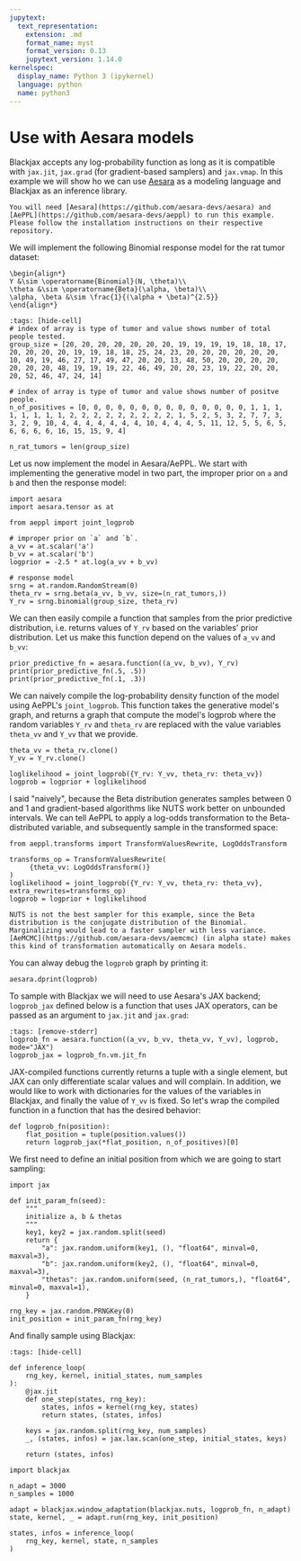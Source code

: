 ```yaml
---
jupytext:
  text_representation:
    extension: .md
    format_name: myst
    format_version: 0.13
    jupytext_version: 1.14.0
kernelspec:
  display_name: Python 3 (ipykernel)
  language: python
  name: python3
---
```


# Use with Aesara models

Blackjax accepts any log-probability function as long as it is compatible with `jax.jit`, `jax.grad` (for gradient-based samplers) and `jax.vmap`. In this example we will show ho we can use [Aesara](https://github.com/aesara-devs/aesara) as a modeling language and Blackjax as an inference library.

``` {admonition} Before you start
You will need [Aesara](https://github.com/aesara-devs/aesara) and [AePPL](https://github.com/aesara-devs/aeppl) to run this example. Please follow the installation instructions on their respective repository.
```

We will implement the following Binomial response model for the rat tumor dataset:

``` {math}
\begin{align*}
Y &\sim \operatorname{Binomial}(N, \theta)\\
\theta &\sim \operatorname{Beta}(\alpha, \beta)\\
\alpha, \beta &\sim \frac{1}{(\alpha + \beta)^{2.5}}
\end{align*}
```

```{code-cell} ipython3
:tags: [hide-cell]
# index of array is type of tumor and value shows number of total people tested.
group_size = [20, 20, 20, 20, 20, 20, 20, 19, 19, 19, 19, 18, 18, 17, 20, 20, 20, 20, 19, 19, 18, 18, 25, 24, 23, 20, 20, 20, 20, 20, 20, 10, 49, 19, 46, 27, 17, 49, 47, 20, 20, 13, 48, 50, 20, 20, 20, 20, 20, 20, 20, 48, 19, 19, 19, 22, 46, 49, 20, 20, 23, 19, 22, 20, 20, 20, 52, 46, 47, 24, 14]

# index of array is type of tumor and value shows number of positve people.
n_of_positives = [0, 0, 0, 0, 0, 0, 0, 0, 0, 0, 0, 0, 0, 0, 1, 1, 1, 1, 1, 1, 1, 1, 2, 2, 2, 2, 2, 2, 2, 2, 2, 1, 5, 2, 5, 3, 2, 7, 7, 3, 3, 2, 9, 10, 4, 4, 4, 4, 4, 4, 4, 10, 4, 4, 4, 5, 11, 12, 5, 5, 6, 5, 6, 6, 6, 6, 16, 15, 15, 9, 4]

n_rat_tumors = len(group_size)
```

Let us now implement the model in Aesara/AePPL. We start with implementing the generative model in two part, the improper prior on `a` and `b` and then the response model:

```{code-cell} ipython3
import aesara
import aesara.tensor as at

from aeppl import joint_logprob

# improper prior on `a` and `b`.
a_vv = at.scalar('a')
b_vv = at.scalar('b')
logprior = -2.5 * at.log(a_vv + b_vv)

# response model
srng = at.random.RandomStream(0)
theta_rv = srng.beta(a_vv, b_vv, size=(n_rat_tumors,))
Y_rv = srng.binomial(group_size, theta_rv)
```

We can then easily compile a function that samples from the prior predictive distribution, i.e. returns values of `Y_rv` based on the variables' prior distribution. Let us make this function depend on the values of `a_vv` and `b_vv`:

```{code-cell} ipython3
prior_predictive_fn = aesara.function((a_vv, b_vv), Y_rv)
print(prior_predictive_fn(.5, .5))
print(prior_predictive_fn(.1, .3))
```

We can naively compile the log-probability density function of the model using AePPL's `joint_logprob`. This function takes the generative model's graph, and returns a graph that compute the model's logprob where the random variables `Y_rv` and `theta_rv` are replaced with the value variables `theta_vv` and `Y_vv` that we provide.

```{code-cell} ipython3
theta_vv = theta_rv.clone()
Y_vv = Y_rv.clone()

loglikelihood = joint_logprob({Y_rv: Y_vv, theta_rv: theta_vv})
logprob = logprior + loglikelihood
```

I said "naively", because the Beta distribution generates samples between 0 and 1 and gradient-based algorithms like NUTS work better on unbounded intervals. We can tell AePPL to apply a log-odds transformation to the Beta-distributed variable, and subsequently sample in the transformed space:

```{code-cell} ipython3
from aeppl.transforms import TransformValuesRewrite, LogOddsTransform

transforms_op = TransformValuesRewrite(
     {theta_vv: LogOddsTransform()}
)
loglikelihood = joint_logprob({Y_rv: Y_vv, theta_rv: theta_vv}, extra_rewrites=transforms_op)
logprob = logprior + loglikelihood
```


```{note}
NUTS is not the best sampler for this example, since the Beta distribution is the conjugate distribution of the Binomial. Marginalizing would lead to a faster sampler with less variance. [AeMCMC](https://github.com/aesara-devs/aemcmc) (in alpha state) makes this kind of transformation automatically on Aesara models.
```

You can alway debug the `logprob` graph by printing it:

```{code-cell} ipython3
aesara.dprint(logprob)
```

To sample with Blackjax we will need to use Aesara's JAX backend; `logprob_jax` defined below is a function that uses JAX operators, can be passed as an argument to `jax.jit` and `jax.grad`:

```{code-cell} ipython3
:tags: [remove-stderr]
logprob_fn = aesara.function((a_vv, b_vv, theta_vv, Y_vv), logprob, mode="JAX")
logprob_jax = logprob_fn.vm.jit_fn
```

JAX-compiled functions currently returns a tuple with a single element, but JAX can only differentiate scalar values and will complain. In addition, we would like to work with dictionaries for the values of the variables in Blackjax, and finally the value of `Y_vv` is fixed. So let's wrap the compiled function in a function that has the desired behavior:

```{code-cell}
def logprob_fn(position):
    flat_position = tuple(position.values())
    return logprob_jax(*flat_position, n_of_positives)[0]
```

We first need to define an initial position from which we are going to start sampling:

```{code-cell} ipython3
import jax

def init_param_fn(seed):
    """
    initialize a, b & thetas
    """
    key1, key2 = jax.random.split(seed)
    return {
        "a": jax.random.uniform(key1, (), "float64", minval=0, maxval=3),
        "b": jax.random.uniform(key2, (), "float64", minval=0, maxval=3),
        "thetas": jax.random.uniform(seed, (n_rat_tumors,), "float64", minval=0, maxval=1),
    }

rng_key = jax.random.PRNGKey(0)
init_position = init_param_fn(rng_key)
```

And finally sample using Blackjax:

```{code-cell} ipython3
:tags: [hide-cell]

def inference_loop(
    rng_key, kernel, initial_states, num_samples
):
    @jax.jit
    def one_step(states, rng_key):
        states, infos = kernel(rng_key, states)
        return states, (states, infos)

    keys = jax.random.split(rng_key, num_samples)
    _, (states, infos) = jax.lax.scan(one_step, initial_states, keys)

    return (states, infos)
```

```{code-cell} ipython3
import blackjax

n_adapt = 3000
n_samples = 1000

adapt = blackjax.window_adaptation(blackjax.nuts, logprob_fn, n_adapt)
state, kernel, _ = adapt.run(rng_key, init_position)

states, infos = inference_loop(
    rng_key, kernel, state, n_samples
)
```
